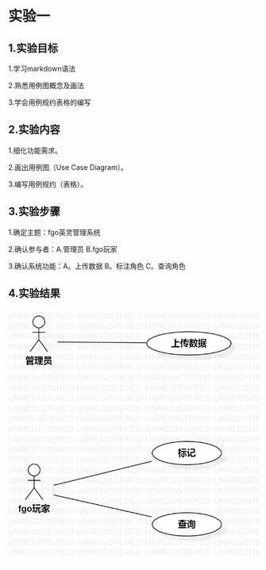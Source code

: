 # 实验一

## 1.实验目标

1.学习markdown语法

2.熟悉用例图概念及画法

3.学会用例规约表格的编写

## 2.实验内容

1.细化功能需求。 

2.画出用例图（Use Case Diagram）。 

3.编写用例规约（表格）。 

## 3.实验步骤

1.确定主题：fgo英灵管理系统

2.确认参与者：A.管理员     B.fgo玩家

3.确认系统功能：A。上传数据   B。标注角色   C。查询角色

## 4.实验结果

![第一个UML图](./model2.jpg)
